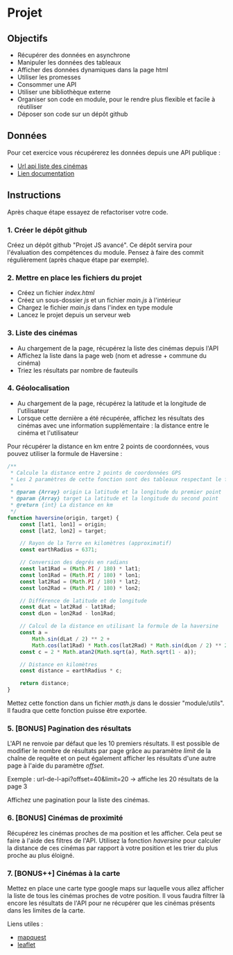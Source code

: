 # Projet

## Objectifs

* Récupérer des données en asynchrone
* Manipuler les données des tableaux
* Afficher des données dynamiques dans la page html
* Utiliser les promesses
* Consommer une API
* Utiliser une bibliothèque externe
* Organiser son code en module, pour le rendre plus flexible et facile à réutiliser
* Déposer son code sur un dépôt github

## Données

Pour cet exercice vous récupérerez les données depuis une API publique : 
* [Url api liste des cinémas](https://data.culture.gouv.fr/api/explore/v2.1/catalog/datasets/etablissements-cinematographiques/records)
* [Lien documentation](https://data.culture.gouv.fr/explore/dataset/etablissements-cinematographiques/api/)

## Instructions

Après chaque étape essayez de refactoriser votre code.

### 1. Créer le dépôt github

Créez un dépôt github "Projet JS avancé". Ce dépôt servira pour l'évaluation des compétences du module. Pensez à faire des commit régulièrement (après chaque étape par exemple).

### 2. Mettre en place les fichiers du projet

* Créez un fichier *index.html*
* Créez un sous-dossier *js* et un fichier *main.js* à l'intérieur
* Chargez le fichier *main.js* dans l'index en type module
* Lancez le projet depuis un serveur web

### 3. Liste des cinémas

* Au chargement de la page, récupérez la liste des cinémas depuis l'API
* Affichez la liste dans la page web (nom et adresse + commune du cinéma)
* Triez les résultats par nombre de fauteuils

### 4. Géolocalisation

* Au chargement de la page, récupérez la latitude et la longitude de l'utilisateur
* Lorsque cette dernière a été récupérée, affichez les résultats des cinémas avec une information supplémentaire : la distance entre le cinéma et l'utilisateur

Pour récupérer la distance en km entre 2 points de coordonnées, vous pouvez utiliser la formule de Haversine :

```javascript
/**
 * Calcule la distance entre 2 points de coordonnées GPS
 * Les 2 paramètres de cette fonction sont des tableaux respectant le format [latitude, longitude]
 *
 * @param {Array} origin La latitude et la longitude du premier point
 * @param {Array} target La latitude et la longitude du second point
 * @return {int} La distance en km
 */
function haversine(origin, target) {
	const [lat1, lon1] = origin;
	const [lat2, lon2] = target;

    // Rayon de la Terre en kilomètres (approximatif)
    const earthRadius = 6371;

    // Conversion des degrés en radians
    const lat1Rad = (Math.PI / 180) * lat1;
    const lon1Rad = (Math.PI / 180) * lon1;
    const lat2Rad = (Math.PI / 180) * lat2;
    const lon2Rad = (Math.PI / 180) * lon2;

    // Différence de latitude et de longitude
    const dLat = lat2Rad - lat1Rad;
    const dLon = lon2Rad - lon1Rad;

    // Calcul de la distance en utilisant la formule de la haversine
    const a =
        Math.sin(dLat / 2) ** 2 +
        Math.cos(lat1Rad) * Math.cos(lat2Rad) * Math.sin(dLon / 2) ** 2;
    const c = 2 * Math.atan2(Math.sqrt(a), Math.sqrt(1 - a));

    // Distance en kilomètres
    const distance = earthRadius * c;

    return distance;
}
```

Mettez cette fonction dans un fichier *math.js* dans le dossier "module/utils". Il faudra que cette fonction puisse être exportée.

### 5. [BONUS] Pagination des résultats

L'API ne renvoie par défaut que les 10 premiers résultats. Il est possible de modifier le nombre de résultats par page grâce au paramètre *limit* de la chaîne de requête et on peut également afficher les résultats d'une autre page à l'aide du paramètre *offset*.


Exemple : url-de-l-api?offset=40&limit=20 -> affiche les 20 résultats de la page 3

Affichez une pagination pour la liste des cinémas.

### 6. [BONUS] Cinémas de proximité

Récupérez les cinémas proches de ma position et les afficher. Cela peut se faire à l'aide des filtres de l'API. Utilisez la fonction *haversine* pour calculer la distance de ces cinémas par rapport à votre position et les trier du plus proche au plus éloigné.

### 7. [BONUS++] Cinémas à la carte

Mettez en place une carte type google maps sur laquelle vous allez afficher la liste de tous les cinémas proches de votre position. Il vous faudra filtrer là encore les résultats de l'API pour ne récupérer que les cinémas présents dans les limites de la carte.

Liens utiles : 
* [mapquest](https://developer.mapquest.com/)
* [leaflet](https://leafletjs.com/)
